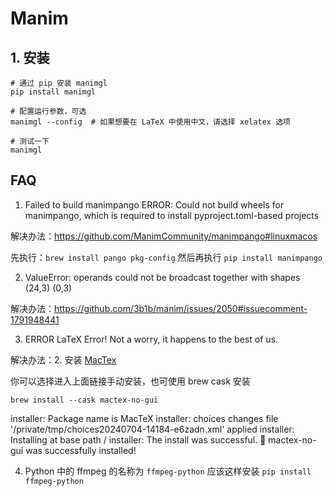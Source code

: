 # Manim

## 1. 安装

```shell
# 通过 pip 安装 manimgl
pip install manimgl

# 配置运行参数，可选
manimgl --config  # 如果想要在 LaTeX 中使用中文，请选择 xelatex 选项

# 测试一下
manimgl
```

## FAQ

1. Failed to build manimpango
   ERROR: Could not build wheels for manimpango, which is required to install pyproject.toml-based projects

解决办法：https://github.com/ManimCommunity/manimpango#linuxmacos

先执行：`brew install pango pkg-config` 然后再执行 `pip install manimpango`

2. ValueError: operands could not be broadcast together with shapes (24,3) (0,3)

解决办法：https://github.com/3b1b/manim/issues/2050#issuecomment-1791948441

3. ERROR LaTeX Error! Not a worry, it happens to the best of us.

解决办法：2.  安装 [MacTex](https://www.tug.org/mactex/)

你可以选择进入上面链接手动安装，也可使用 brew cask 安装

```shell
brew install --cask mactex-no-gui
```

installer: Package name is MacTeX
installer: choices changes file '/private/tmp/choices20240704-14184-e6zadn.xml' applied
installer: Installing at base path /
installer: The install was successful.
🍺  mactex-no-gui was successfully installed!


4. Python 中的 ffmpeg 的名称为 `ffmpeg-python` 应该这样安装 `pip install ffmpeg-python`

